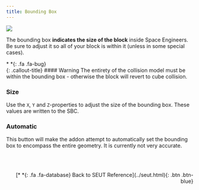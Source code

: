```yaml
---
title: Bounding Box
---
```

![](/modding-reference/assets/images/reference/seut/bounding-box_1.png)

The bounding box **indicates the size of the block** inside Space Engineers. Be sure to adjust it so all of your block is within it (unless in some special cases). 

<div class="callout-block callout-warning"><div class="icon-holder">*&nbsp;*{: .fa .fa-bug}
</div><div class="content">
{: .callout-title}
#### Warning
The entirety of the collision model must be within the bounding box - otherwise the block will revert to cube collision.
</div></div>

### Size
Use the `X`, `Y` and `Z`-properties to adjust the size of the bounding box. These values are written to the SBC.

### Automatic
This button will make the addon attempt to automatically set the bounding box to encompass the entire geometry. It is currently not very accurate.

<br><br/>

<p style="text-align:right">[*&nbsp;*{: .fa .fa-database} Back to SEUT Reference](../seut.html){: .btn .btn-blue}</p>
